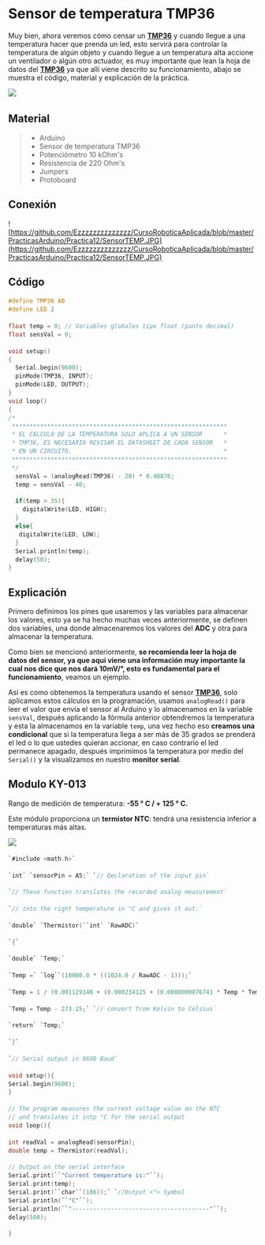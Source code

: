 # Sensor de temperatura TMP36

Muy bien, ahora veremos cómo censar un **[TMP36](http://ctms.engin.umich.edu/CTMS/Content/Activities/TMP35_36_37.pdf)** y cuando llegue a una temperatura hacer que prenda un led, esto servirá para controlar la temperatura de algún objeto y cuando llegue a un temperatura alta accione un ventilador o algún otro actuador, es muy importante que lean la hoja de datos del **[TMP36](http://ctms.engin.umich.edu/CTMS/Content/Activities/TMP35_36_37.pdf)** ya que allí viene descrito su funcionamiento, abajo se muestra el código, material y explicación de la práctica.

![](http://www.learningaboutelectronics.com/images/TMP36-pinout.png)

## Material
> - Arduino
> - Sensor de temperatura TMP36
> - Potenciómetro 10 kOhm's
> - Resistencia de 220 Ohm's
> - Jumpers
> - Protoboard

## Conexión
![https://github.com/Ezzzzzzzzzzzzzz/CursoRoboticaAplicada/blob/master/PracticasArduino/Practica12/SensorTEMP.JPG](https://github.com/Ezzzzzzzzzzzzzz/CursoRoboticaAplicada/blob/master/PracticasArduino/Practica12/SensorTEMP.JPG)

## Código
```c
#define TMP36 A0
#define LED 2

float temp = 0; // Variables globales tipo float (punto decimal)
float sensVal = 0;

void setup()
{
  Serial.begin(9600);
  pinMode(TMP36, INPUT);
  pinMode(LED, OUTPUT);
}
void loop()
{
/*
 *************************************************************
 * EL CALCULO DE LA TEMPERATURA SOLO APLICA A UN SENSOR      *
 * TMP36, ES NECESARIO REVISAR EL DATASHEET DE CADA SENSOR   * 
 * EN UN CIRCUITO.											 *
 *************************************************************
 */
  sensVal = (analogRead(TMP36) - 20) * 0.48876;
  temp = sensVal - 40;

  if(temp > 35){
    digitalWrite(LED, HIGH);
  }
  else{
   digitalWrite(LED, LOW); 
  }
  Serial.println(temp);
  delay(50);
}
```
## Explicación
Primero definimos los pines que usaremos y las variables para almacenar los valores, esto ya se ha hecho muchas veces anteriormente, se definen dos variables, una donde almacenaremos los valores del **ADC** y otra para almacenar la temperatura. 

Como bien se mencionó anteriormente, **se recomienda leer la hoja de datos del sensor, ya que aquí viene una información muy importante la cual nos dice que nos dará 10mV/°, esto es fundamental para el funcionamiento**, veamos un ejemplo.

Así es como obtenemos la temperatura usando el sensor **[TMP36](http://ctms.engin.umich.edu/CTMS/Content/Activities/TMP35_36_37.pdf)**, solo aplicamos estos cálculos en la programación, usamos ``analogRead()`` para leer el valor que envía el sensor al Arduino y lo almacenamos en la variable ``sensVal``, después aplicando la fórmula anterior obtendremos la temperatura y esta la almacenamos en la variable ``temp``, una vez hecho eso **creamos una condicional** que si la temperatura llega a ser más de 35 grados se prenderá el led o lo que ustedes quieran accionar, en caso contrario el led permanece apagado, después imprimimos la temperatura por medio del ``Serial()`` y la visualizamos en nuestro **monitor serial**.

## Modulo KY-013

Rango de medición de temperatura: **-55 ° C / + 125 ° C.**

Este módulo proporciona un **termistor NTC**: tendrá una resistencia inferior a temperaturas más altas.

![](http://sensorkit.en.joy-it.net/images/4/49/NTC-Kurve_eng.png)

```c
`#include <math.h>`

`int` `sensorPin = A5;` `// Declaration of the input pin`

`// These function translates the recorded analog measurement`

`// into the right temperature in °C and gives it out.`

`double` `Thermistor(``int` `RawADC)`

`{`

`double` `Temp;`

`Temp =` `log``(10000.0 * ((1024.0 / RawADC - 1)));`

`Temp = 1 / (0.001129148 + (0.000234125 + (0.0000000876741 * Temp * Temp )) * Temp );`

`Temp = Temp - 273.15;` `// convert from Kelvin to Celsius`

`return` `Temp;`

`}`

`// Serial output in 9600 Baud`

void setup(){
Serial.begin(9600);
}

// The program measures the current voltage value on the NTC
// and translates it intp °C for the serial output
void loop(){

int readVal = analogRead(sensorPin);
double temp = Thermistor(readVal);

// Output on the serial interface
Serial.print(``"Current temperature is:"``);
Serial.print(temp);
Serial.print(``char``(186));` `//Output <°> Symbol
Serial.println(``"C"``);
Serial.println(``"---------------------------------------"``);
delay(500);

}
```
<!--stackedit_data:
eyJoaXN0b3J5IjpbMTEwMDI2ODczOSwyMDI0ODQ5MTM4LDI4NT
k3NTQxMiwxOTk3MzUwMzg4LDQ4NDA5MzYyNSwxOTgyOTU0NjE1
LC0xNTYwOTA4NjM3LC0xMDY3MDQ0NDcxXX0=
-->